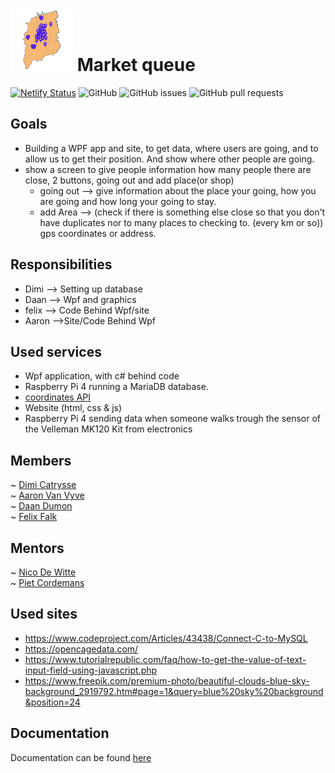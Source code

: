 # <img src="./Site/img/logo.jpg" height="100"> Market queue

[![Netlify Status](https://api.netlify.com/api/v1/badges/dd6b92c9-030e-468b-b476-761fd760f822/deploy-status)](https://market-queue.netlify.app/)
![GitHub](https://img.shields.io/github/license/vives-projectweek-1-2020/Market-queue?style=plastic)
![GitHub issues](https://img.shields.io/github/issues/vives-projectweek-1-2020/Market-queue?style=plastic)
![GitHub pull requests](https://img.shields.io/github/issues-pr/vives-projectweek-1-2020/Market-queue?style=plastic)

## Goals
* Building a WPF app and site, to get data, where users are going, and to allow us to get their position. And show where other people are going.
* show a screen to give people information how many people there are close, 2 buttons, going out and add place(or shop)
    * going out --> give information about the place your going, how you are going and how long your going to stay.
    * add Area --> (check if there is something else close so that you don't have duplicates nor to many places to checking to. (every km or so)) gps coordinates or address. 

## Responsibilities
* Dimi --> Setting up database
* Daan --> Wpf and graphics
* felix --> Code Behind Wpf/site
* Aaron -->Site/Code Behind Wpf

## Used services
* Wpf application, with c# behind code
* Raspberry Pi 4 running a MariaDB database.
* [coordinates API](https://opencagedata.com/)
* Website (html, css & js)
* Raspberry Pi 4 sending data when someone walks trough the sensor of the Velleman MK120 Kit from electronics

## Members
~ [Dimi Catrysse](https://github.com/DimDim2001)  
~ [Aaron Van Vyve](https://github.com/AaronVanV)  
~ [Daan Dumon](https://github.com/DaanDumon)  
~ [Felix Falk](https://github.com/felixfalk2903)  

## Mentors
~ [Nico De Witte](https://github.com/bioboost)  
~ [Piet Cordemans](https://github.com/pcordemans)


## Used sites

 * https://www.codeproject.com/Articles/43438/Connect-C-to-MySQL
 * https://opencagedata.com/
 * https://www.tutorialrepublic.com/faq/how-to-get-the-value-of-text-input-field-using-javascript.php
 * https://www.freepik.com/premium-photo/beautiful-clouds-blue-sky-background_2919792.htm#page=1&query=blue%20sky%20background&position=24

 ## Documentation

 Documentation can be found [here](./DOCUMENTATION.md)